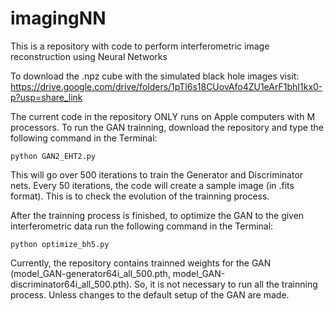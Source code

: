 # imagingNN
This is a repository with code to perform interferometric image reconstruction using Neural Networks


To download the .npz cube with the simulated black hole images visit: https://drive.google.com/drive/folders/1pTl6s18CUovAfo4ZU1eArF1bhI1kx0-p?usp=share_link 

The current code in the repository ONLY runs on Apple computers with M processors. To run the GAN trainning, download the repository and type the following command in the Terminal: 

```
python GAN2_EHT2.py
```
This will go over 500 iterations to train the Generator and Discriminator nets. Every 50 iterations, the code will create a sample image (in .fits format). This is to check the evolution of the trainning process. 

After the trainning process is finished, to optimize the GAN to the given interferometric data run the following command in the Terminal: 

```
python optimize_bh5.py
```
Currently, the repository contains trainned weights for the GAN (model_GAN-generator64i_all_500.pth, model_GAN-discriminator64i_all_500.pth). So, it is not necessary to run all the trainning process. Unless changes to the default setup of the GAN are made. 
